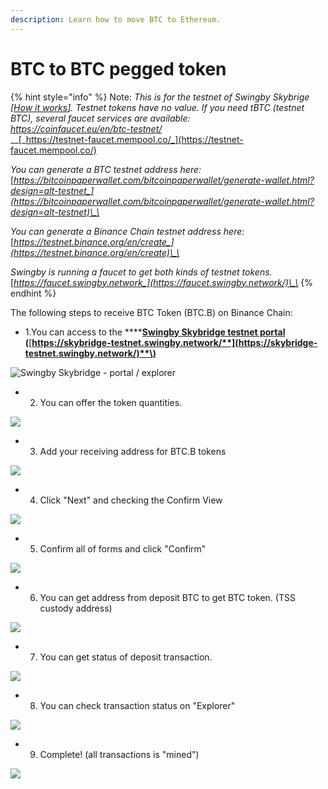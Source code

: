 ```yaml
---
description: Learn how to move BTC to Ethereum.
---
```


# BTC to BTC pegged token

{% hint style="info" %}
Note: _This is for the testnet of Swingby Skybrige \[_[_How it works_](../../how-it-works/)_\]. Testnet tokens have no value. If you need tBTC \(testnet BTC\), several faucet services are available:_  
[_https://coinfaucet.eu/en/btc-testnet/_  
](https://coinfaucet.eu/en/btc-testnet/)\_\_[_https://testnet-faucet.mempool.co/_](https://testnet-faucet.mempool.co/)

_You can generate a BTC testnet address here:_   
[_https://bitcoinpaperwallet.com/bitcoinpaperwallet/generate-wallet.html?design=alt-testnet_](https://bitcoinpaperwallet.com/bitcoinpaperwallet/generate-wallet.html?design=alt-testnet)\_\_

_You can generate a Binance Chain testnet address here:_  
[_https://testnet.binance.org/en/create_](https://testnet.binance.org/en/create)\_\_

_Swingby is running a faucet to get both kinds of testnet tokens._  
[_https://faucet.swingby.network_](https://faucet.swingby.network/)\_\_
{% endhint %}

The following steps to receive BTC Token \(BTC.B\) on Binance Chain:

* 1.You can access to the ****[**Swingby Skybridge testnet portal**](https://skybridge-testnet.swingby.network)  **\(**[**https://skybridge-testnet.swingby.network/**](https://skybridge-testnet.swingby.network/)**\)**

![Swingby Skybridge - portal / explorer](../../.gitbook/assets/sukurnshotto-2020-01-19-12803.jpg)

* 2. You can offer the token quantities.

![](../../.gitbook/assets/sukurnshotto-2020-01-19-15559.jpg)

* 3. Add your receiving address for BTC.B tokens

![](../../.gitbook/assets/sukurnshotto-2020-01-19-20006.jpg)

* 4. Click "Next" and checking the Confirm View 

![](../../.gitbook/assets/sukurnshotto-2020-01-19-20211.jpg)

* 5. Confirm all of forms and click "Confirm"

![](../../.gitbook/assets/sukurnshotto-2020-01-19-20228.jpg)

* 6. You can get address from deposit BTC to get BTC token. \(TSS custody address\)

![](../../.gitbook/assets/sukurnshotto-2020-01-19-20522.jpg)

* 7. You can get status of deposit transaction.

![](../../.gitbook/assets/sukurnshotto-2020-01-19-20759.jpg)

* 8. You can check transaction status on "Explorer"

![](../../.gitbook/assets/sukurnshotto-2020-01-19-21213.jpg)

* 9. Complete! \(all transactions is "mined"\)

![](../../.gitbook/assets/sukurnshotto-2020-01-19-21918.jpg)



